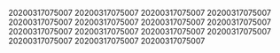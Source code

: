 20200317075007
20200317075007
20200317075007
20200317075007
20200317075007
20200317075007
20200317075007
20200317075007
20200317075007
20200317075007
20200317075007
20200317075007
20200317075007
20200317075007
20200317075007
